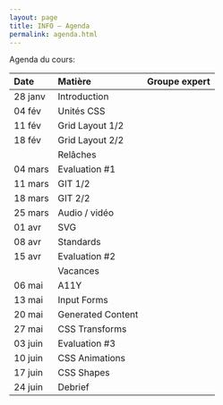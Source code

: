 ```yaml
---
layout: page
title: INFO – Agenda
permalink: agenda.html
---
```


Agenda du cours:


| Date    | Matière           | Groupe expert     |
|:------- |:----------------- |:----------------- |
| 28 janv | Introduction      |                   |
| 04 fév  | Unités CSS        |                   |
| 11 fév  | Grid Layout 1/2   |                   |
| 18 fév  | Grid Layout 2/2   |                   |
|         | Relâches          |                   |
| 04 mars | Evaluation #1     |                   |
| 11 mars | GIT 1/2           |                   |
| 18 mars | GIT 2/2           |                   |
| 25 mars | Audio / vidéo     |      |
| 01 avr  | SVG               |     |
| 08 avr  | Standards               |     |
| 15 avr  | Evaluation #2     |                   |
|         | Vacances          |                   |
| 06 mai  | A11Y              |     |
| 13 mai  | Input Forms       |      |
| 20 mai  | Generated Content |     |
| 27 mai  | CSS Transforms    |      |
| 03 juin | Evaluation #3     |                   |
| 10 juin | CSS Animations    |      |
| 17 juin | CSS Shapes        |                   |
| 24 juin | Debrief           |                   |



